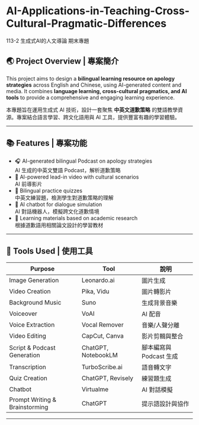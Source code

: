 # AI-Applications-in-Teaching-Cross-Cultural-Pragmatic-Differences
113-2 生成式AI的人文導論 期末專題

## 🌏 Project Overview | 專案簡介

This project aims to design a **bilingual learning resource on apology strategies** across English and Chinese, using AI-generated content and media. It combines **language learning, cross-cultural pragmatics, and AI tools** to provide a comprehensive and engaging learning experience.

本專題旨在運用生成式 AI 技術，設計一套聚焦 **中英文道歉策略** 的雙語教學資源。專案結合語言學習、跨文化語用與 AI 工具，提供豐富有趣的學習體驗。

---

## 📚 Features | 專案功能

- 🎧 AI-generated bilingual Podcast on apology strategies  
  AI 生成的中英文雙語 Podcast，解析道歉策略
- 🎥 AI-powered lead-in video with cultural scenarios  
  AI 前導影片
- 📝 Bilingual practice quizzes  
  中英文練習題，檢測學生對道歉策略的理解
- 🤖 AI chatbot for dialogue simulation  
  AI 對話機器人，模擬跨文化道歉情境
- 📖 Learning materials based on academic research  
  根據道歉語用相關論文設計的學習教材

---

## 🔧 Tools Used | 使用工具

| Purpose | Tool | 說明 |
|---------|------|------|
| Image Generation | Leonardo.ai | 圖片生成 |
| Video Creation | Pika, Vidu | 圖片轉影片 |
| Background Music | Suno | 生成背景音樂 |
| Voiceover | VoAI | AI 配音 |
| Voice Extraction | Vocal Remover | 音樂/人聲分離 |
| Video Editing | CapCut, Canva | 影片剪輯與整合 |
| Script & Podcast Generation | ChatGPT, NotebookLM | 腳本編寫與 Podcast 生成 |
| Transcription | TurboScribe.ai | 語音轉文字 |
| Quiz Creation | ChatGPT, Revisely | 練習題生成 |
| Chatbot | Virtualme | AI 對話模擬 |
| Prompt Writing & Brainstorming | ChatGPT | 提示語設計與協作 |

---
